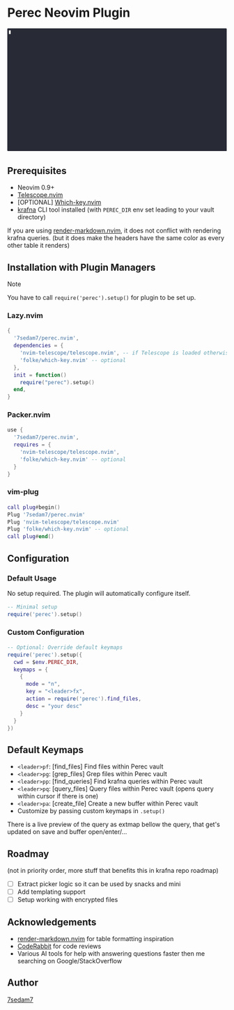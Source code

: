 # Perec Neovim Plugin

![Obsidian in Nvim without depending on Obsidian's existance.](demo.gif)

## Prerequisites
- Neovim 0.9+
- [Telescope.nvim](https://github.com/nvim-telescope/telescope.nvim)
- [OPTIONAL] [Which-key.nvim](https://github.com/folke/which-key.nvim)
- [krafna](https://github.com/7sedam7/krafna) CLI tool installed (with `PEREC_DIR` env set leading to your vault directory)

If you are using [render-markdown.nvim](https://github.com/MeanderingProgrammer/render-markdown.nvim/tree/4a28c135bc3548e398ba38178fec3f705cb26fe6), it does not conflict with rendering krafna queries. (but it does make the headers have the same color as every other table it renders)

## Installation with Plugin Managers

> [!Note]
> You have to call `require('perec').setup()` for plugin to be set up.

### Lazy.nvim
```lua
{
  '7sedam7/perec.nvim',
  dependencies = {
    'nvim-telescope/telescope.nvim', -- if Telescope is loaded otherwise, remove from here for faster startup.
    'folke/which-key.nvim' -- optional
  },
  init = function()
    require("perec").setup()
  end,
}
```

### Packer.nvim
```lua
use {
  '7sedam7/perec.nvim',
  requires = {
    'nvim-telescope/telescope.nvim',
    'folke/which-key.nvim' -- optional
  }
}
```

### vim-plug
```lua
call plug#begin()
Plug '7sedam7/perec.nvim'
Plug 'nvim-telescope/telescope.nvim'
Plug 'folke/which-key.nvim' -- optional
call plug#end()
```

## Configuration

### Default Usage
No setup required. The plugin will automatically configure itself.

```lua
-- Minimal setup
require('perec').setup()
```

### Custom Configuration
```lua
-- Optional: Override default keymaps
require('perec').setup({
  cwd = $env.PEREC_DIR,
  keymaps = {
    {
      mode = "n",
      key = "<leader>fx",
      action = require('perec').find_files,
      desc = "your desc"
    }
  }
})
```

## Default Keymaps
- `<leader>pf`: [find_files] Find files within Perec vault
- `<leader>pg`: [grep_files] Grep files within Perec vault
- `<leader>pp`: [find_queries] Find krafna queries within Perec vault
- `<leader>pq`: [query_files] Query files within Perec vault (opens query within cursor if there is one)
- `<leader>pa`: [create_file] Create a new buffer within Perec vault
- Customize by passing custom keymaps in `.setup()`

There is a live preview of the query as extmap bellow the query, that get's updated on save and buffer open/enter/...

## Roadmay
(not in priority order, more stuff that benefits this in krafna repo roadmap)
- [ ] Extract picker logic so it can be used by snacks and mini
- [ ] Add templating support
- [ ] Setup working with encrypted files

## Acknowledgements

- [render-markdown.nvim](https://github.com/MeanderingProgrammer/render-markdown.nvim/tree/4a28c135bc3548e398ba38178fec3f705cb26fe6) for table formatting inspiration
- [CodeRabbit](https://coderabbit.io) for code reviews
- Various AI tools for help with answering questions faster then me searching on Google/StackOverflow


## Author

[7sedam7](https://github.com/7sedam7)
